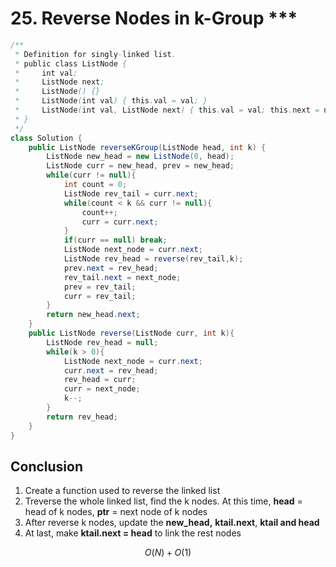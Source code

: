 # 25. Reverse Nodes in k-Group \*\*\*

```java
/**
 * Definition for singly-linked list.
 * public class ListNode {
 *     int val;
 *     ListNode next;
 *     ListNode() {}
 *     ListNode(int val) { this.val = val; }
 *     ListNode(int val, ListNode next) { this.val = val; this.next = next; }
 * }
 */
class Solution {
    public ListNode reverseKGroup(ListNode head, int k) {
        ListNode new_head = new ListNode(0, head);
        ListNode curr = new_head, prev = new_head;
        while(curr != null){
            int count = 0;
            ListNode rev_tail = curr.next;
            while(count < k && curr != null){
                count++;
                curr = curr.next;
            }
            if(curr == null) break;
            ListNode next_node = curr.next;
            ListNode rev_head = reverse(rev_tail,k);
            prev.next = rev_head;
            rev_tail.next = next_node;
            prev = rev_tail;
            curr = rev_tail;
        }
        return new_head.next;
    }
    public ListNode reverse(ListNode curr, int k){
        ListNode rev_head = null;
        while(k > 0){
            ListNode next_node = curr.next;
            curr.next = rev_head;
            rev_head = curr;
            curr = next_node;
            k--;
        }
        return rev_head;
    }
}
```

## Conclusion

1. Create a function used to reverse the linked list
2. Treverse the whole linked list, find the k nodes. At this time, **head** = head of k nodes, **ptr** = next node of k nodes
3. After reverse k nodes, update the **new\_head,** **ktail.next**, **ktail and head**
4. At last, make **ktail.next = head** to link the rest nodes

$$
O(N)+O(1)
$$
